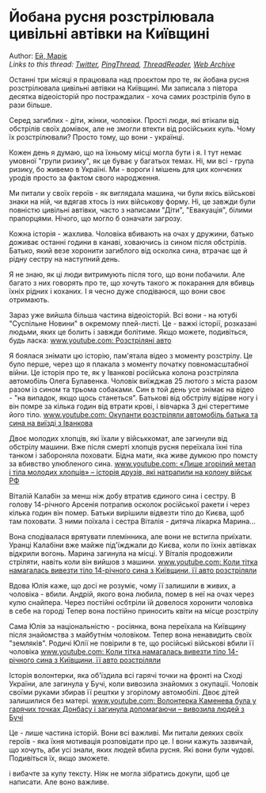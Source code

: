 # Йобана русня розстрілювала цивільні автівки на Київщині

Author: [Ей, Маріє](https://twitter.com/horbanka)  
*Links to this thread: [Twitter](https://twitter.com/horbanka/status/1582120946848395264), [PingThread](https://pingthread.com/thread/1582120946848395264), [ThreadReader](https://threadreaderapp.com/thread/1582120946848395264.html), [Web Archive](https://web.archive.org/web/*/https://twitter.com/horbanka/status/1582120946848395264)*

Останні три місяці я працювала над проєктом про те, як йобана русня розстрілювала цивільні автівки на Київщині. Ми записала з півтора десятка відеоісторій про постраждалих - хоча самих розстрілів було в рази більше.

Серед загиблих - діти, жінки, чоловіки. Прості люди, які втікали від обстрілів своїх домівок, але не змогли втекти від російських куль. Чому їх розстрілювали? Просто тому, що вони - українці.

Кожен день я думаю, що на їхньому місці могла бути і я. І тут немає умовної "групи ризику", як це буває у багатьох темах. Ні, ми всі - група ризику, бо живемо в Україні. Ми - вороги і мішень для цих кончєних уродів просто за фактом свого народження.

Ми питали у своїх героїв - як виглядала машина, чи були якісь військові знаки на ній, чи вдягав хтось із них військову форму. Ні, це завжди були повністю цивільні автівки, часто з написами "Діти", "Евакуація", білими прапорцями. Нічого, що могло б означати загрозу.

Кожна історія - жахлива.  Чоловіка вбивають на очах у дружини, батько доживає останні години в канаві, ховаючись із сином після обстрілів. Батько, який везе хоронити загиблого від осколка сина, втрачає ще й рідну сестру на наступний день.

Я не знаю, як ці люди витримують після того, що вони побачили. Але багато з них говорять про те, що хочуть такого ж покарання для вбивць їхніх рідних і коханих. І я чесно дуже сподіваюся, що вони своє отримають.

Зараз уже вийшла більша частина відеоісторій. Всі вони - на ютубі "Суспільне Новини" в окремому плей-листі. Це - важкі історії, розказані людьми, яких це болить і завжди болітиме. Якщо можете, подивіться, будь ласка: [www.youtube.com: Розстріляні авто](https://www.youtube.com/playlist?list=PL9aDK_7u4r7cJkKpgviSqY58guJbCsLwo)

Я боялася знімати цю історію, пам'ятала відео з моменту розстрілу. Це було перше, через що я плакала з моменту початку повномасштабної війни.  Це історія про те, як у Іванкові російська колона розстріляла автомобіль Олега Булавенка. Чоловік виїжджав 25 лютого з міста разом  разом із сином та трьома собаками. Син в той день усе знімає на відео - "на випадок, якщо щось станеться". Батькові від обстрілу відірве ногу і він помре за кілька годин від втрати крові, і вівчарка 3 дні стерегтиме його тіло. [www.youtube.com: Окупанти розстріляли автомобіль батька та сина на виїзді з Іванкова](https://www.youtube.com/watch?v=wVQCmmmVk9k&list=PL9aDK_7u4r7cJkKpgviSqY58guJbCsLwo&index=5&t=2s)

Двоє молодих хлопців, які їхали у військкомат, але загинули від обстрілу машини. Вже після смерті хлопців русня переїхала їхні тіла танком і забороняла поховати. Бідна мати, яка живе думкою про помсту за вбивство улюбленого сина. [www.youtube.com: «Лише згорілий метал і тіла молодих хлопців» – історія друзів, які натрапили на колону військ РФ](https://www.youtube.com/watch?v=xts1d0ytsMI&list=PL9aDK_7u4r7cJkKpgviSqY58guJbCsLwo&index=4)

Віталій Калабін за менш ніж добу втратив єдиного сина і сестру. В голову 14-річного Арсенія потрапив осколок російської ракети і через кілька годин він помер. Батьки вирішили відвезти тіло до Києва, щоб там поховати. З ними поїхала і сестра Віталія - дитяча лікарка Марина...

Вона сподівалася врятувати племінника, але вони не встигла приїхати. Уранці Калабіни вже майже під'їжджали до Києва, коли по їхніх автівках відкрили вогонь. Марина загинула на місці. У Віталія продовжили стріляти, навіть коли він вийшов з машини. [www.youtube.com: Коли тітка намагалась вивезти тіло 14-річного сина з Київщини, її авто розстріляли](https://www.youtube.com/watch?v=IX32X0dSLfs&list=PL9aDK_7u4r7cJkKpgviSqY58guJbCsLwo&index=9)

Вдова Юлія каже, що досі не розуміє, чому її залишили в живих, а чоловіка - вбили. Андрій, якого вона любила, помер в неї на очах через кулю снайпера. Через постійні осбтріли їй довелося хоронити чоловіка в себе на городі Тепер вона постійно приносить квіти на місце розстрілу

Сама Юлія за національністю - росіянка, вона переїхала на Київщину після знайомства з майбутнім чоловіком. Тепер вона ненавидить своїх "земляків". Родичі Юлії не повірили в те, що російські військові вбили її чоловіка [www.youtube.com: Коли тітка намагалась вивезти тіло 14-річного сина з Київщини, її авто розстріляли](https://www.youtube.com/watch?v=IX32X0dSLfs&list=PL9aDK_7u4r7cJkKpgviSqY58guJbCsLwo&index=9)

Історія волонтерки, яка об'їздила всі гарячі точки на фронті на Сході України, але загинула у Бучі, коли вивозила знайомих з окупації. Чоловік своїми руками збирав її рештки у згорілому автомобілі. Двоє дітей залишилися без матері. [www.youtube.com: Волонтерка Каменева була у гарячих точках Донбасу і загинула допомагаючи – вивозила людей з Бучі](https://www.youtube.com/watch?v=7c6eAEVvdjQ&list=PL9aDK_7u4r7cJkKpgviSqY58guJbCsLwo&index=1)

Це - лише частина історій. Вони всі важливі. Ми питали деяких своїх героїв - яка їхня мотивація розповідати про це. І вони кажуть зазвичай, що хочуть, аби усі знали, яких людей вбила русня. Які вони були чудові. Подивіться їх, якщо зможете.

і вибачте за купу тексту. Ніяк не могла зібратись докупи, щоб це написати. Але воно важливе.
